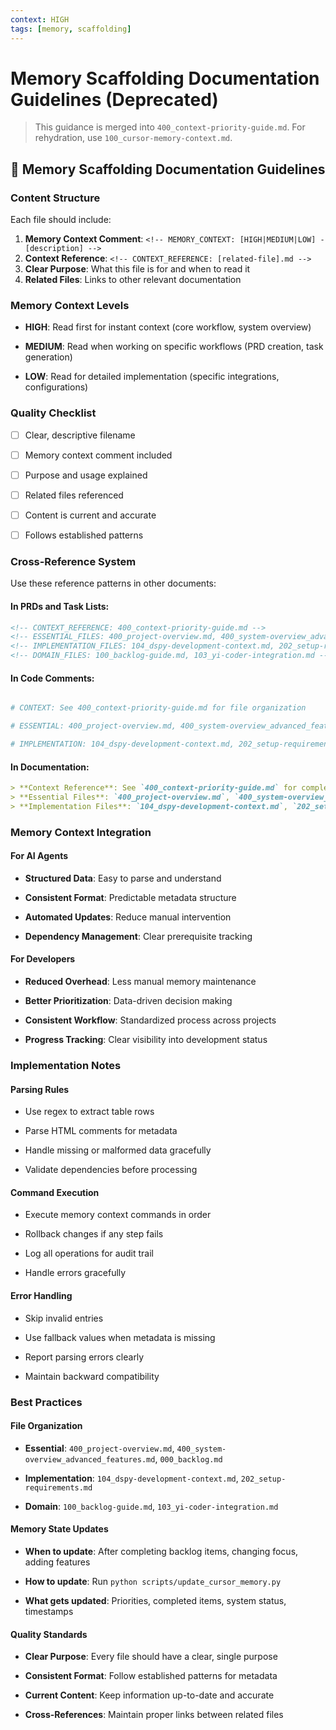 ```yaml
---
context: HIGH
tags: [memory, scaffolding]
---
```


# Memory Scaffolding Documentation Guidelines (Deprecated)

> This guidance is merged into `400_context-priority-guide.md`. For rehydration, use `100_cursor-memory-context.md`.

<!-- MEMORY_CONTEXT: HIGH - Memory scaffolding patterns and guidelines for AI context -->

<!-- MODULE_REFERENCE: 400_few-shot-context-examples_memory_context_examples.md -->
<!-- MODULE_REFERENCE: 400_system-overview_advanced_features.md -->
<!-- MODULE_REFERENCE: 400_few-shot-context-examples.md -->
<!-- MODULE_REFERENCE: 400_system-overview_advanced_features.md -->
<!-- MODULE_REFERENCE: 400_system-overview_advanced_features.md -->
<!-- MODULE_REFERENCE: 400_system-overview.md -->

## 🧠 Memory Scaffolding Documentation Guidelines

### Content Structure

Each file should include:
1. **Memory Context Comment**: `<!-- MEMORY_CONTEXT: [HIGH|MEDIUM|LOW] - [description] -->`
2. **Context Reference**: `<!-- CONTEXT_REFERENCE: [related-file].md -->`
3. **Clear Purpose**: What this file is for and when to read it
4. **Related Files**: Links to other relevant documentation

### Memory Context Levels

- **HIGH**: Read first for instant context (core workflow, system overview)

- **MEDIUM**: Read when working on specific workflows (PRD creation, task generation)

- **LOW**: Read for detailed implementation (specific integrations, configurations)

### Quality Checklist

- [ ] Clear, descriptive filename

- [ ] Memory context comment included

- [ ] Purpose and usage explained

- [ ] Related files referenced

- [ ] Content is current and accurate

- [ ] Follows established patterns

### Cross-Reference System

Use these reference patterns in other documents:

#### **In PRDs and Task Lists:**

```markdown
<!-- CONTEXT_REFERENCE: 400_context-priority-guide.md -->
<!-- ESSENTIAL_FILES: 400_project-overview.md, 400_system-overview_advanced_features.md, 000_backlog.md -->
<!-- IMPLEMENTATION_FILES: 104_dspy-development-context.md, 202_setup-requirements.md -->
<!-- DOMAIN_FILES: 100_backlog-guide.md, 103_yi-coder-integration.md -->

```

#### **In Code Comments:**

```python

# CONTEXT: See 400_context-priority-guide.md for file organization

# ESSENTIAL: 400_project-overview.md, 400_system-overview_advanced_features.md, 000_backlog.md

# IMPLEMENTATION: 104_dspy-development-context.md, 202_setup-requirements.md

```

#### **In Documentation:**

```markdown
> **Context Reference**: See `400_context-priority-guide.md` for complete file organization
> **Essential Files**: `400_project-overview.md`, `400_system-overview_advanced_features.md`, `000_backlog.md`
> **Implementation Files**: `104_dspy-development-context.md`, `202_setup-requirements.md`

```

### Memory Context Integration

#### **For AI Agents**

- **Structured Data**: Easy to parse and understand

- **Consistent Format**: Predictable metadata structure

- **Automated Updates**: Reduce manual intervention

- **Dependency Management**: Clear prerequisite tracking

#### **For Developers**

- **Reduced Overhead**: Less manual memory maintenance

- **Better Prioritization**: Data-driven decision making

- **Consistent Workflow**: Standardized process across projects

- **Progress Tracking**: Clear visibility into development status

### Implementation Notes

#### **Parsing Rules**

- Use regex to extract table rows

- Parse HTML comments for metadata

- Handle missing or malformed data gracefully

- Validate dependencies before processing

#### **Command Execution**

- Execute memory context commands in order

- Rollback changes if any step fails

- Log all operations for audit trail

- Handle errors gracefully

#### **Error Handling**

- Skip invalid entries

- Use fallback values when metadata is missing

- Report parsing errors clearly

- Maintain backward compatibility

### Best Practices

#### **File Organization**

- **Essential**: `400_project-overview.md`, `400_system-overview_advanced_features.md`, `000_backlog.md`

- **Implementation**: `104_dspy-development-context.md`, `202_setup-requirements.md`

- **Domain**: `100_backlog-guide.md`, `103_yi-coder-integration.md`

#### **Memory State Updates**

- **When to update**: After completing backlog items, changing focus, adding features

- **How to update**: Run `python scripts/update_cursor_memory.py`

- **What gets updated**: Priorities, completed items, system status, timestamps

#### **Quality Standards**

- **Clear Purpose**: Every file should have a clear, single purpose

- **Consistent Format**: Follow established patterns for metadata

- **Current Content**: Keep information up-to-date and accurate

- **Cross-References**: Maintain proper links between related files